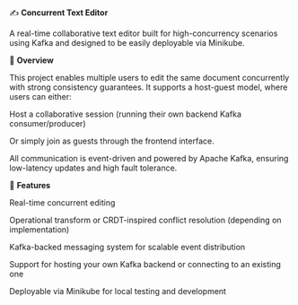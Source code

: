 ✍️ __Concurrent Text Editor__

A real-time collaborative text editor built for high-concurrency scenarios using Kafka and designed to be easily deployable via Minikube.

🚀 __Overview__

This project enables multiple users to edit the same document concurrently with strong consistency guarantees. It supports a host-guest model, where users can either:

Host a collaborative session (running their own backend Kafka consumer/producer)

Or simply join as guests through the frontend interface.

All communication is event-driven and powered by Apache Kafka, ensuring low-latency updates and high fault tolerance.

🧩 __Features__

Real-time concurrent editing

Operational transform or CRDT-inspired conflict resolution (depending on implementation)

Kafka-backed messaging system for scalable event distribution

Support for hosting your own Kafka backend or connecting to an existing one

Deployable via Minikube for local testing and development
